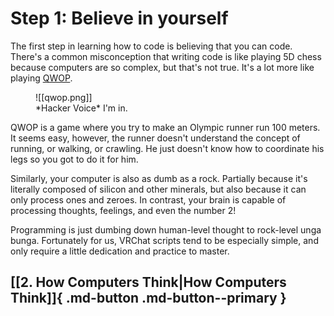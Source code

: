 # Step 1: Believe in yourself

The first step in learning how to code is believing that you can code. There's a common misconception that writing code is like playing 5D chess because computers are so complex, but that's not true. It's a lot more like playing [QWOP](http://www.foddy.net/Athletics.html).

<figure markdown>
![[qwop.png]]
<figcaption>*Hacker Voice* I'm in.</figcaption>
</figure>

QWOP is a game where you try to make an Olympic runner run 100 meters. It seems easy, however, the runner doesn't understand the concept of running, or walking, or crawling. He just doesn't know how to coordinate his legs so you got to do it for him.

Similarly, your computer is also as dumb as a rock. Partially because it's literally composed of silicon and other minerals, but also because it can only process ones and zeroes. In contrast, your brain is capable of processing thoughts, feelings, and even the number 2!

Programming is just dumbing down human-level thought to rock-level unga bunga. 
Fortunately for us, VRChat scripts tend to be especially simple, and only require a little dedication and practice to master.
## [[2. How Computers Think|How Computers Think]]{ .md-button .md-button--primary }
